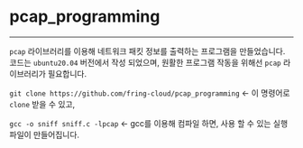 # pcap_programming
---
`pcap` 라이브러리를 이용해 네트워크 패킷 정보를 출력하는 프로그램을 만들었습니다.<br/>
코드는 `ubuntu20.04` 버전에서 작성 되었으며, 원활한 프로그램 작동을 위해선 `pcap` 라이브러리가 필요합니다.<br/>

`git clone https://github.com/fring-cloud/pcap_programming` ← 이 명령어로 `clone` 받을 수 있고,

`gcc -o sniff sniff.c -lpcap` ← gcc를 이용해 컴파일 하면, 사용 할 수 있는 실행 파일이 만들어집니다.
